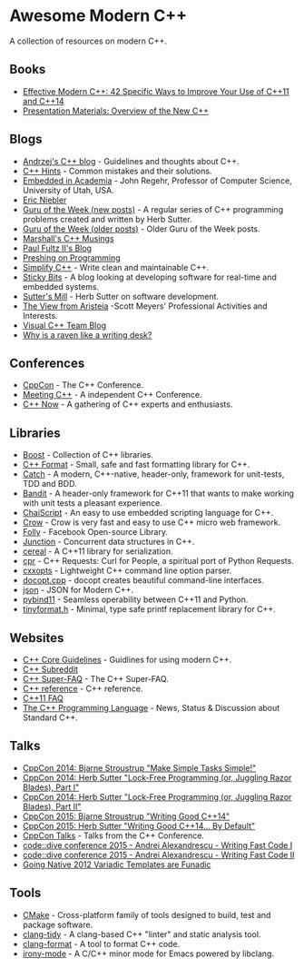 # Awesome Modern C++

A collection of resources on modern C++.

## Books

* [Effective Modern C++: 42 Specific Ways to Improve Your Use of C++11 and C++14](http://www.amazon.com/dp/1491903996)
* [Presentation Materials: Overview of the New C++](http://www.artima.com/shop/overview_of_the_new_cpp)

## Blogs

* [Andrzej's C++ blog](https://akrzemi1.wordpress.com/) - Guidelines and thoughts about C++.
* [C++ Hints](http://cpphints.com/) - Common mistakes and their solutions.
* [Embedded in Academia](http://blog.regehr.org/) - John Regehr, Professor of Computer Science, University of Utah, USA.
* [Eric Niebler](http://ericniebler.com/)
* [Guru of the Week (new posts)](http://herbsutter.com/gotw/) - A regular series of C++ programming problems created and written by Herb Sutter.
* [Guru of the Week (older posts)](http://www.gotw.ca/gotw/) - Older Guru of the Week posts.
* [Marshall's C++ Musings](https://cplusplusmusings.wordpress.com/)
* [Paul Fultz II's Blog](http://pfultz2.com/blog/)
* [Preshing on Programming](http://preshing.com/)
* [Simplify C++](http://arne-mertz.de/) - Write clean and maintainable C++.
* [Sticky Bits](https://blog.feabhas.com/) - A blog looking at developing software for real-time and embedded systems.
* [Sutter's Mill](http://herbsutter.com/) - Herb Sutter on software development.
* [The View from Aristeia](http://scottmeyers.blogspot.com/) -Scott Meyers' Professional Activities and Interests.
* [Visual C++ Team Blog](https://blogs.msdn.microsoft.com/vcblog/)
* [Why is a raven like a writing desk?](http://www.elbeno.com/blog/)

## Conferences

* [CppCon](http://cppcon.org/) - The C++ Conference.
* [Meeting C++](http://meetingcpp.com/) - A independent C++ Conference.
* [C++ Now](http://cppnow.org/) - A gathering of C++ experts and enthusiasts.

## Libraries

* [Boost](http://www.boost.org/) - Collection of C++ libraries.
* [C++ Format](https://github.com/cppformat/cppformat) - Small, safe and fast formatting library for C++.
* [Catch](https://github.com/philsquared/Catch) - A modern, C++-native, header-only, framework for unit-tests, TDD and BDD.
* [Bandit](http://banditcpp.org/) - A header-only framework for C++11 that wants to make working with unit tests a pleasant experience.
* [ChaiScript](http://chaiscript.com/) - An easy to use embedded scripting language for C++.
* [Crow](https://github.com/ipkn/crow) - Crow is very fast and easy to use C++ micro web framework.
* [Folly](https://github.com/facebook/folly) - Facebook Open-source Library.
* [Junction](https://github.com/preshing/junction) - Concurrent data structures in C++.
* [cereal](https://github.com/USCiLab/cereal) - A C++11 library for serialization.
* [cpr](https://github.com/whoshuu/cpr) - C++ Requests: Curl for People, a spiritual port of Python Requests.
* [cxxopts](https://github.com/jarro2783/cxxopts) -  Lightweight C++ command line option parser.
* [docopt.cpp](https://github.com/docopt/docopt.cpp) - docopt creates beautiful command-line interfaces.
* [json](https://github.com/nlohmann/json) - JSON for Modern C++.
* [pybind11](https://github.com/pybind/pybind11) - Seamless operability between C++11 and Python.
* [tinyformat.h](https://github.com/c42f/tinyformat) - Minimal, type safe printf replacement library for C++.

## Websites

* [C++ Core Guidelines](https://github.com/isocpp/CppCoreGuidelines) - Guidlines for using modern C++.
* [C++ Subreddit](https://www.reddit.com/r/cpp)
* [C++ Super-FAQ](https://isocpp.org/faq) - The C++ Super-FAQ.
* [C++ reference](http://en.cppreference.com/w/) - C++ reference.
* [C++11 FAQ](http://www.stroustrup.com/C++11FAQ.html)
* [The C++ Programming Language](https://isocpp.org/) - News, Status & Discussion about Standard C++.

## Talks

* [CppCon 2014: Bjarne Stroustrup "Make Simple Tasks Simple!"](https://www.youtube.com/watch?v=nesCaocNjtQ)
* [CppCon 2014: Herb Sutter "Lock-Free Programming (or, Juggling Razor Blades), Part I"](https://www.youtube.com/watch?v=c1gO9aB9nbs)
* [CppCon 2014: Herb Sutter "Lock-Free Programming (or, Juggling Razor Blades), Part II"](https://www.youtube.com/watch?v=CmxkPChOcvw)
* [CppCon 2015: Bjarne Stroustrup "Writing Good C++14"](https://www.youtube.com/watch?v=1OEu9C51K2A)
* [CppCon 2015: Herb Sutter "Writing Good C++14... By Default"](https://www.youtube.com/watch?v=hEx5DNLWGgA)
* [CppCon Talks](https://www.youtube.com/user/CppCon/videos) - Talks from the C++ Conference.
* [code::dive conference 2015 - Andrei Alexandrescu - Writing Fast Code I](https://www.youtube.com/watch?v=vrfYLlR8X8k)
* [code::dive conference 2015 - Andrei Alexandrescu - Writing Fast Code II](https://www.youtube.com/watch?v=9tvbz8CSI8M)
* [Going Native 2012 Variadic Templates are Funadic](https://www.youtube.com/watch?v=_zgq6_zFNGY)

## Tools

* [CMake](https://cmake.org/) - Cross-platform family of tools designed to build, test and package software.
* [clang-tidy](http://clang.llvm.org/extra/clang-tidy/) - A clang-based C++ "linter" and static analysis tool.
* [clang-format](http://clang.llvm.org/docs/ClangFormat.html) - A tool to format C++ code.
* [irony-mode](https://github.com/Sarcasm/irony-mode) -  A C/C++ minor mode for Emacs powered by libclang.
